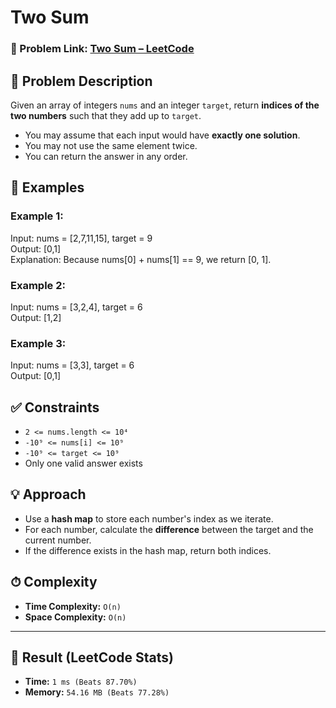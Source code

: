 # Two Sum

### 🔗 Problem Link: [Two Sum – LeetCode](https://leetcode.com/problems/two-sum/)

## 🧠 Problem Description

Given an array of integers `nums` and an integer `target`, return **indices of the two numbers** such that they add up to `target`.

- You may assume that each input would have **exactly one solution**.
- You may not use the same element twice.
- You can return the answer in any order.

## 🧪 Examples

### Example 1:
Input: nums = [2,7,11,15], target = 9  
Output: [0,1]  
Explanation: Because nums[0] + nums[1] == 9, we return [0, 1].

### Example 2:
Input: nums = [3,2,4], target = 6  
Output: [1,2]

### Example 3:
Input: nums = [3,3], target = 6  
Output: [0,1]

## ✅ Constraints

- `2 <= nums.length <= 10⁴`  
- `-10⁹ <= nums[i] <= 10⁹`  
- `-10⁹ <= target <= 10⁹`  
- Only one valid answer exists

## 💡 Approach

- Use a **hash map** to store each number's index as we iterate.  
- For each number, calculate the **difference** between the target and the current number.  
- If the difference exists in the hash map, return both indices.

## ⏱ Complexity

- **Time Complexity:** `O(n)`  
- **Space Complexity:** `O(n)`

---

## 🏁 Result (LeetCode Stats)

- **Time:** `1 ms (Beats 87.70%)`  
- **Memory:** `54.16 MB (Beats 77.28%)`
